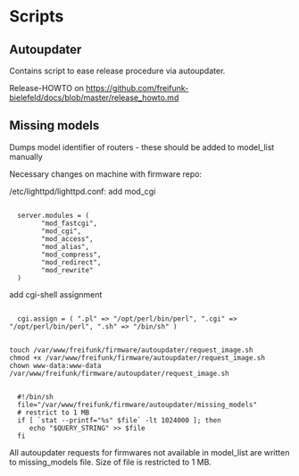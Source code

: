 # Scripts
## Autoupdater
Contains script to ease release procedure via autoupdater.

Release-HOWTO on https://github.com/freifunk-bielefeld/docs/blob/master/release_howto.md

## Missing models
Dumps model identifier of routers - these should be added to model_list manually

Necessary changes on machine with firmware repo:

/etc/lighttpd/lighttpd.conf: add mod_cgi

<pre><code>
  server.modules = (
        "mod_fastcgi",
        "mod_cgi",
        "mod_access",
        "mod_alias",
        "mod_compress",
        "mod_redirect",
        "mod_rewrite"
  )
</pre></code>
add cgi-shell assignment
<pre><code>
  cgi.assign = ( ".pl" => "/opt/perl/bin/perl", ".cgi" => "/opt/perl/bin/perl", ".sh" => "/bin/sh" )
</pre></code>

<pre><code>
touch /var/www/freifunk/firmware/autoupdater/request_image.sh
chmod +x /var/www/freifunk/firmware/autoupdater/request_image.sh
chown www-data:www-data /var/www/freifunk/firmware/autoupdater/request_image.sh
</pre></code>

<pre><code>
  #!/bin/sh
  file="/var/www/freifunk/firmware/autoupdater/missing_models"
  # restrict to 1 MB
  if [ `stat --printf="%s" $file` -lt 1024000 ]; then
     echo "$QUERY_STRING" >> $file
  fi
</pre></code>

All autoupdater requests for firmwares not available in model_list are written to missing_models file.
Size of file is restricted to 1 MB.

